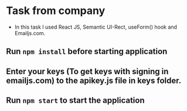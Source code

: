 # Task from company

* In this task I used React JS, Semantic UI-Rect, useForm() hook and Emailjs.com.

## Run `npm install` before starting application
## Enter your keys (To get keys with signing in emailjs.com) to the apikey.js file in keys folder.
## Run `npm start` to start the application
